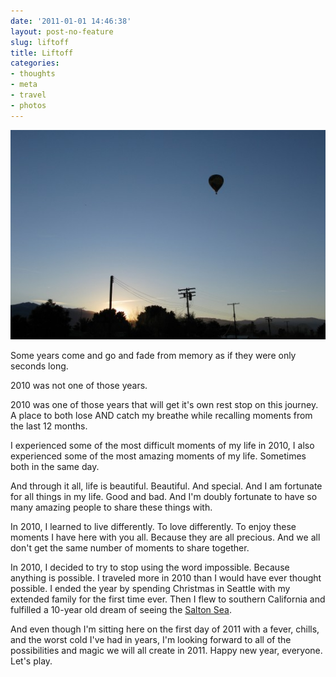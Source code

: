 ```yaml
---
date: '2011-01-01 14:46:38'
layout: post-no-feature
slug: liftoff
title: Liftoff
categories:
- thoughts
- meta
- travel
- photos
---
```


![Hot air balloon over Mecca, California](/images/2011/01/salton_sea_balloon-560x373.jpg)

Some years come and go and fade from memory as if they were only seconds long.

2010 was not one of those years.

2010 was one of those years that will get it's own rest stop on this journey. A place to both lose AND catch my breathe while recalling moments from the last 12 months.

I experienced some of the most difficult moments of my life in 2010, I also experienced some of the most amazing moments of my life. Sometimes both in the same day.

And through it all, life is beautiful. Beautiful. And special. And I am fortunate for all things in my life. Good and bad. And I'm doubly fortunate to have so many amazing people to share these things with.

In 2010, I learned to live differently. To love differently. To enjoy these moments I have here with you all. Because they are all precious. And we all don't get the same number of moments to share together. 

In 2010, I decided to try to stop using the word impossible. Because anything is possible. I traveled more in 2010 than I would have ever thought possible. I ended the year by spending Christmas in Seattle with my extended family for the first time ever. Then I flew to southern California and fulfilled a 10-year old dream of seeing the [Salton Sea](http://www.desertusa.com/video_pages/salton-sea.html).

And even though I'm sitting here on the first day of 2011 with a fever, chills, and the worst cold I've had in years, I'm looking forward to all of the possibilities and magic we will all create in 2011. Happy new year, everyone. Let's play.
